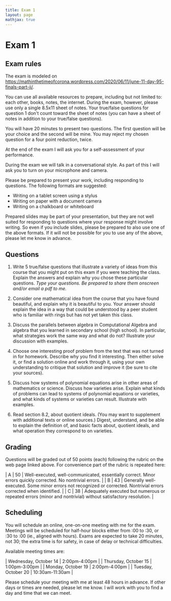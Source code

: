 ```yaml
---
title: Exam 1
layout: page
mathjax: true
---
```


# Exam 1

## Exam rules

The exam is modeled on
<https://mathinthetimeofcorona.wordpress.com/2020/06/11/june-11-day-95-finals-part-ii/>.

You can use all available resources to prepare, including but not limited to:
each other, books, notes, the internet.
During the exam, however, please use only a single 8.5x11 sheet of notes.
Your true/false questions for question 1 don't count toward the sheet of notes
(you can have a sheet of notes in addition to your true/false questions).

You will have 20 minutes to present two questions.
The first question will be your choice and the second will be mine.
You may reject my chosen question for a four point reduction, twice.

At the end of the exam I will ask you for a self-assessment of your performance.


During the exam we will talk in a conversational style.
As part of this I will ask you to turn on your microphone and camera.

Please be prepared to present your work, including responding to questions.
The following formats are suggested:
+ Writing on a tablet screen using a stylus
+ Writing on paper with a document camera
+ Writing on a chalkboard or whiteboard

Prepared slides may be part of your presentation, but they are not well suited
for responding to questions where your response might involve writing.
So even if you include slides, please be prepared to also use one of the above formats.
If it will not be possible for you to use any of the above,
please let me know in advance.


## Questions

1. Write 5 true/false questions that illustrate a variety of ideas from this course that
   you might put on this exam if you were teaching the class.
   Explain the answers and explain why you chose these particular questions.
   *Type your questions. Be prepared to share them onscreen and/or email a pdf to me.*

2. Consider one mathematical idea from the course that you have found beautiful, and
   explain why it is beautiful to you. Your answer should explain the idea in a way
   that could be understood by a peer student who is familiar with rings but has not yet
   taken this class.

3. Discuss the parallels between algebra in Computational Algebra and algebra that you
   learned in secondary school (high school). In particular, what strategies work the
   same way and what do not? Illustrate your discussion with examples.

4. Choose one interesting proof problem from the text that was not turned in for homework.
   Describe why you find it interesting. Then either solve it, or find a solution online
   and work through it, using your own understanding to critique that solution and
   improve it (be sure to cite your sources).

5. Discuss how systems of polynomial equations arise in other areas of mathematics or
   science.
   Discuss how varieties arise.
   Explain what kinds of problems can lead to systems of polynomial equations or
   varieties, and what kinds of systems or varieties can result.
   Illustrate with examples.

6. Read section 8.2, about quotient ideals.
   (You may want to supplement with additional texts or online sources.)
   Digest, understand, and be able to explain the definition of, and basic facts about,
   quotient ideals, and what operation they correspond to on varieties.


## Grading

Questions will be graded out of 50 points (each) following the rubric
on the web page linked above.
For convenience part of the rubric is repeated here:

| A | 50 | Well-executed, well-communicated, essentially correct. Minor errors quickly corrected. No nontrivial errors. |
| B | 43 | Generally well-executed. Some minor errors not recognized or corrected. Nontrivial errors corrected when identified. |
| C | 38 | Adequately executed but numerous or repeated errors (minor and nontrivial) without satisfactory resolution. |


## Scheduling

You will schedule an online, one-on-one meeting with me for the exam.
Meetings will be scheduled for half-hour blocks either from :00 to :30, or :30 to :00
(ie., aligned with hours).
Exams are expected to take 20 minutes, not 30; the extra time is for safety, in case
of delay or technical difficulties.

Available meeting times are:

| Wednesday, October 14 | 2:00pm-4:00pm |
| Thursday, October 15 | 1:00pm-3:00pm |
| Monday, October 19 | 2:00pm-4:00pm |
| Tuesday, October 20 | 10:30am-11:30am |

Please schedule your meeting with me at least 48 hours in advance.
If other days or times are needed, please let me know.
I will work with you to find a day and time that we can meet.

